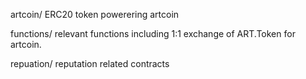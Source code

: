 

artcoin/ 
 ERC20 token powerering artcoin
   
functions/
 relevant functions including 1:1 exchange of ART.Token for artcoin.

repuation/
 reputation related contracts
